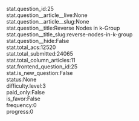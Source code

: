 stat.question_id:25  
stat.question__article__live:None  
stat.question__article__slug:None  
stat.question__title:Reverse Nodes in k-Group  
stat.question__title_slug:reverse-nodes-in-k-group  
stat.question__hide:False  
stat.total_acs:12520  
stat.total_submitted:24065  
stat.total_column_articles:11  
stat.frontend_question_id:25  
stat.is_new_question:False  
status:None  
difficulty.level:3  
paid_only:False  
is_favor:False  
frequency:0  
progress:0  
